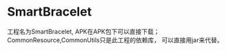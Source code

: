 # SmartBracelet
工程名为SmartBracelet,
APK在APK包下可以直接下载；
CommonResource,CommonUtils只是此工程的依赖库，
可以直接用jar来代替。

